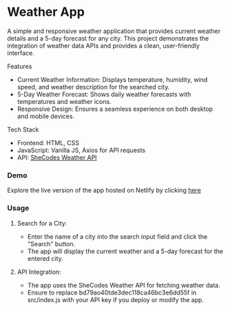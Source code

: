 # Weather App

A simple and responsive weather application that provides current weather details and a 5-day forecast for any city. This project demonstrates the integration of weather data APIs and provides a clean, user-friendly interface.

Features
- Current Weather Information: Displays temperature, humidity, wind speed, and weather description for the searched city.
- 5-Day Weather Forecast: Shows daily weather forecasts with temperatures and weather icons.
- Responsive Design: Ensures a seamless experience on both desktop and mobile devices.

Tech Stack
- Frontend: HTML, CSS
- JavaScript: Vanilla JS, Axios for API requests
-  API: [SheCodes Weather API](https://www.shecodes.io/learn/apis/weather)

### Demo
Explore the live version of the app hosted on Netlify by clicking [here](https://app.netlify.com/sites/weather-appproject-shecodes/overview)

### Usage

1. Search for a City:
    - Enter the name of a city into the search input field and click the "Search" button.
    - The app will display the current weather and a 5-day forecast for the entered city.

2. API Integration:
    - The app uses the SheCodes Weather API for fetching weather data.
    - Ensure to replace bd79ao40tde3dec118ca46bc3e6dd55f in src/index.js with your API key if you deploy or modify the app.
